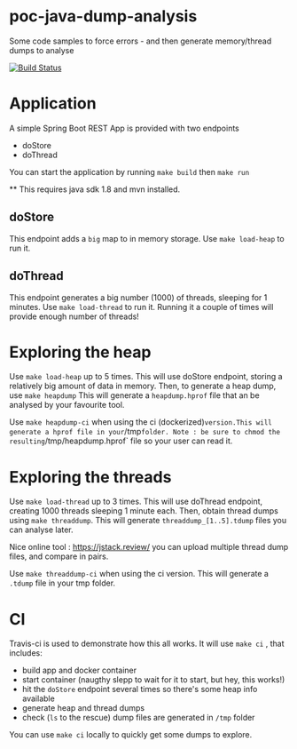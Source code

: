 # poc-java-dump-analysis

Some code samples to force errors - and then generate memory/thread dumps to analyse

[![Build Status](https://travis-ci.com/davidfrigola/poc-java-dump-analysis.svg?branch=master)](https://travis-ci.com/davidfrigola/poc-java-dump-analysis)

# Application

A simple Spring Boot REST App is provided with two endpoints
* doStore
* doThread

You can start the application by running `make build` then `make run`

** This requires java sdk 1.8 and mvn installed.

## doStore

This endpoint adds a `big` map to in memory storage. Use `make load-heap` to run it.


## doThread

This endpoint generates a big number (1000) of threads, sleeping for 1 minutes. Use `make load-thread` to run it.
Running it a couple of times will provide enough number of threads!

# Exploring the heap

Use `make load-heap` up to 5 times. This will use doStore endpoint, storing a relatively big amount of data in memory. Then, to generate a heap dump, use `make heapdump`
This will generate a `heapdump.hprof` file that an be analysed by your favourite tool.

Use `make heapdump-ci` when using the ci (dockerized)` version.This will generate a hprof file in your `/tmp` folder.
Note : be sure to chmod the resulting `/tmp/heapdump.hprof` file so your user can read it.


# Exploring the threads

Use `make load-thread` up to 3 times. This will use doThread endpoint, creating 1000 threads sleeping 1 minute each.
Then, obtain thread dumps using `make threaddump`.
This will generate `threaddump_[1..5].tdump` files you can analyse later.

Nice online tool : https://jstack.review/ you can upload multiple thread dump files, and compare in pairs.

Use `make threaddump-ci` when using the ci version. This will generate a `.tdump` file in your tmp folder.

# CI

Travis-ci is used to demonstrate how this all works.
It will use `make ci` , that includes:

* build app and docker container
* start container (naugthy slepp to wait for it to start, but hey, this works!)
* hit the `doStore` endpoint several times so there's some heap info available
* generate heap and thread dumps
* check (`ls` to the rescue) dump files are generated in `/tmp` folder

You can use `make ci` locally to quickly get some dumps to explore.


